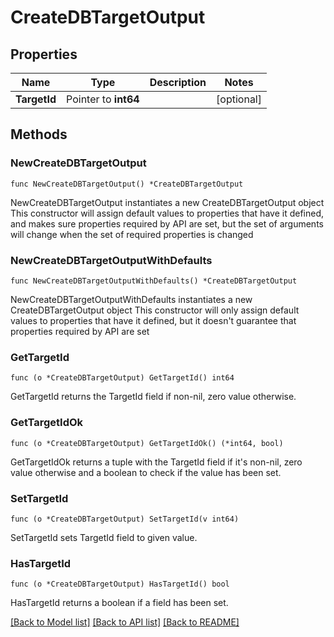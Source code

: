 # CreateDBTargetOutput

## Properties

Name | Type | Description | Notes
------------ | ------------- | ------------- | -------------
**TargetId** | Pointer to **int64** |  | [optional] 

## Methods

### NewCreateDBTargetOutput

`func NewCreateDBTargetOutput() *CreateDBTargetOutput`

NewCreateDBTargetOutput instantiates a new CreateDBTargetOutput object
This constructor will assign default values to properties that have it defined,
and makes sure properties required by API are set, but the set of arguments
will change when the set of required properties is changed

### NewCreateDBTargetOutputWithDefaults

`func NewCreateDBTargetOutputWithDefaults() *CreateDBTargetOutput`

NewCreateDBTargetOutputWithDefaults instantiates a new CreateDBTargetOutput object
This constructor will only assign default values to properties that have it defined,
but it doesn't guarantee that properties required by API are set

### GetTargetId

`func (o *CreateDBTargetOutput) GetTargetId() int64`

GetTargetId returns the TargetId field if non-nil, zero value otherwise.

### GetTargetIdOk

`func (o *CreateDBTargetOutput) GetTargetIdOk() (*int64, bool)`

GetTargetIdOk returns a tuple with the TargetId field if it's non-nil, zero value otherwise
and a boolean to check if the value has been set.

### SetTargetId

`func (o *CreateDBTargetOutput) SetTargetId(v int64)`

SetTargetId sets TargetId field to given value.

### HasTargetId

`func (o *CreateDBTargetOutput) HasTargetId() bool`

HasTargetId returns a boolean if a field has been set.


[[Back to Model list]](../README.md#documentation-for-models) [[Back to API list]](../README.md#documentation-for-api-endpoints) [[Back to README]](../README.md)


